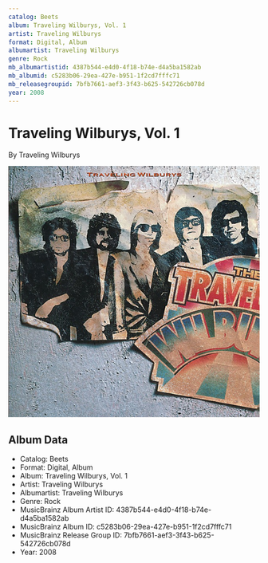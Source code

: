 ```yaml
---
catalog: Beets
album: Traveling Wilburys, Vol. 1
artist: Traveling Wilburys
format: Digital, Album
albumartist: Traveling Wilburys
genre: Rock
mb_albumartistid: 4387b544-e4d0-4f18-b74e-d4a5ba1582ab
mb_albumid: c5283b06-29ea-427e-b951-1f2cd7fffc71
mb_releasegroupid: 7bfb7661-aef3-3f43-b625-542726cb078d
year: 2008
---
```


# Traveling Wilburys, Vol. 1

By Traveling Wilburys

![](../../assets/beetscovers/Traveling_Wilburys-Traveling_Wilburys__Vol_1.jpg)

## Album Data

- Catalog: Beets
- Format: Digital, Album
- Album: Traveling Wilburys, Vol. 1
- Artist: Traveling Wilburys
- Albumartist: Traveling Wilburys
- Genre: Rock
- MusicBrainz Album Artist ID: 4387b544-e4d0-4f18-b74e-d4a5ba1582ab
- MusicBrainz Album ID: c5283b06-29ea-427e-b951-1f2cd7fffc71
- MusicBrainz Release Group ID: 7bfb7661-aef3-3f43-b625-542726cb078d
- Year: 2008

